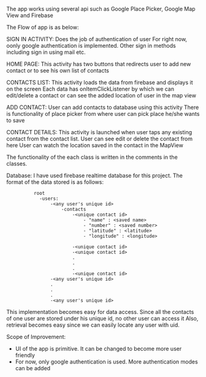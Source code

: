 The app works using several api such as Google Place Picker, Google Map View and Firebase

The Flow of app is as below:

SIGN IN ACTIVITY:
            Does the job of authentication of user
            For right now, oonly google authentication is implemented. Other sign in methods including sign in using mail etc.
                
HOME PAGE: 
            This activity has two buttons that redirects user to add new contact or to see his own list of contacts
            
CONTACTS LIST:
            This activity loads the data from firebase and displays it on the screen
            Each data has onItemClickListener by which we can edit/delete a contact or can see the added location of user in the map view

ADD CONTACT:
            User can add contacts to database using this activity
            There is functionality of place picker from where user can pick place he/she wants to save
            
CONTACT DETAILS:
            This activity is launched when user taps any existing contact from the contact list.
            User can see edit or delete the contact from here
            User can watch the location saved in the contact in the MapView
            
            
The functionality of the each class is written in the comments in the classes.

Database:
          I have used firebase realtime database for this project.
          The format of the data stored is as follows:
          
              root
                -users:
                    -<any user's unique id>
                        -contacts
                            -<unique contact id>
                                - "name" : <saved name>
                                - "number" : <saved number>
                                - "latitude" : <latitude>
                                - "longitude" : <longitude>
                          
                            -<unique contact id>
                            -<unique contact id>
                            .
                            .
                            .
                            -<unique contact id>
                    -<any user's unique id>
                    .
                    .
                    .
                    -<any user's unique id>

This implementation becomes easy for data access.
Since all the contacts of one user are stored under his unique id, no other user can access it
Also, retrieval becomes easy since we can easily locate any user with uid.

Scope of Improvement:
- UI of the app is primitive. It can be changed to become more user friendly
- For now, only google authentication is used. More authentication modes can be added
